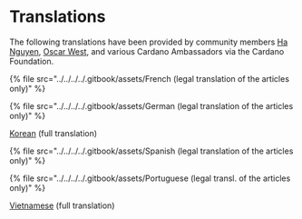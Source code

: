 # Translations

The following translations have been provided by community members [Ha Nguyen](https://x.com/Hahero7), [Oscar West](https://x.com/OscarW3st), and various Cardano Ambassadors via the Cardano Foundation.

{% file src="../../../../.gitbook/assets/French (legal translation of the articles only)" %}

{% file src="../../../../.gitbook/assets/German (legal translation of the articles only)" %}

[Korean](https://github.com/OscarW3st/draft-constitution/blob/main/2024-12-05/draft-constitution-converted.md) (full translation)

{% file src="../../../../.gitbook/assets/Spanish (legal translation of the articles only)" %}

{% file src="../../../../.gitbook/assets/Portuguese (legal transl. of the articles only)" %}

[Vietnamese](https://docs.google.com/document/d/1zhQxVrACXoFKRWpm6NrXqeGx7MtkZ1TrZYMnW45bza4/edit?usp=sharing) (full translation)
